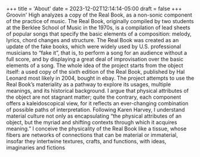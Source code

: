+++
title = 'About'
date = 2023-12-02T12:14:14-05:00
draft = false
+++
Groovin' High analyzes a copy of the Real Book, as a non-sonic component of the practice of music. The Real Book, originally compiled by two students at the Berklee School of Music in the 1970s, is a compilation of lead sheets of popular songs that specify the basic elements of a composition: melody, lyrics, chord changes and structure. The Real Book was created as an update of the fake books, which were widely used by U.S. professional musicians to “fake it”, that is, to perform a song for an audience without a full score, and by displaying a great deal of improvisation over the basic elements of a song. 
The whole idea of the project starts from the object itself: a used copy of the sixth edition of the Real Book, published by Hal Leonard most likely in 2004, bought in ebay. The project attempts to use the Real Book’s materiality as a pathway to explore its usages, multiple meanings, and its historical background. I argue that physical attributes of the object are not stagnant matter; quite the contrary, each component offers a kaleidoscopical view, for it reflects an ever-changing combination of possible paths of interpretation. Following Karen Harvey, I understand material culture not only as encapsulating “the physical attributes of an object, but the myriad and shifting contexts through which it acquires meaning.” I conceive the physicality of the Real Book like a tissue, whose fibers are networks of connections that can be material or immaterial, insofar they intertwine textures, crafts, and functions, with ideas, imaginaries and fictions